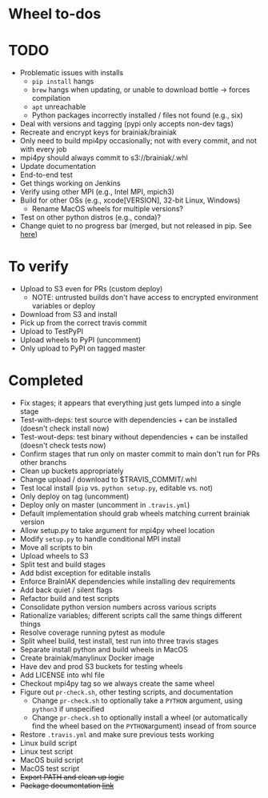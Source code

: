 # Wheel to-dos

# TODO
- Problematic issues with installs
   - `pip install` hangs
   - `brew` hangs when updating, or unable to download bottle -> forces compilation
   - `apt` unreachable
   - Python packages incorrectly installed / files not found (e.g., six)
- Deal with versions and tagging (pypi only accepts non-dev tags)
- Recreate and encrypt keys for brainiak/brainiak
- Only need to build mpi4py occasionally; not with every commit, and not with every job
- mpi4py should always commit to s3://brainiak/.whl
- Update documentation
- End-to-end test
- Get things working on Jenkins
- Verify using other MPI (e.g., Intel MPI, mpich3)
- Build for other OSs (e.g., xcode[VERSION], 32-bit Linux, Windows)
   - Rename MacOS wheels for multiple versions?
- Test on other python distros (e.g., conda)?
- Change quiet to no progress bar (merged, but not released in pip. See [here](https://github.com/pypa/pip/pull/4194/commits/0124945031e93236c2300eb45c2f962768be62d8))

# To verify
- Upload to S3 even for PRs (custom deploy)
   - NOTE: untrusted builds don't have access to encrypted environment variables or deploy
- Download from S3 and install
- Pick up from the correct travis commit
- Upload to TestPyPI
- Upload wheels to PyPI (uncomment)
- Only upload to PyPI on tagged master

# Completed
- Fix stages; it appears that everything just gets lumped into a single stage
- Test-with-deps: test source with dependencies + can be installed (doesn't check install now)
- Test-wout-deps: test binary without dependencies + can be installed (doesn't check tests now)
- Confirm stages that run only on master commit to main don't run for PRs other branchs
- Clean up buckets appropriately
- Change upload / download to $TRAVIS_COMMIT/.whl
- Test local install (```pip``` vs. ```python setup.py```, editable vs. not)
- Only deploy on tag (uncomment)
- Deploy only on master (uncomment in ```.travis.yml```)
- Default implementation should grab wheels matching current brainiak version
- Allow setup.py to take argument for mpi4py wheel location
- Modify ```setup.py``` to handle conditional MPI install
- Move all scripts to bin
- Upload wheels to S3
- Split test and build stages
- Add bdist exception for editable installs
- Enforce BrainIAK dependencies while installing dev requirements
- Add back quiet / silent flags
- Refactor build and test scripts
- Consolidate python version numbers across various scripts
- Rationalize variables; different scripts call the same things different things
- Resolve coverage running pytest as module
- Split wheel build, test install, test run into three travis stages
- Separate install python and build wheels in MacOS
- Create brainiak/manylinux Docker image
- Have dev and prod S3 buckets for testing wheels
- Add LICENSE into whl file
- Checkout mpi4py tag so we always create the same wheel
- Figure out ```pr-check.sh```, other testing scripts, and documentation
   - Change ```pr-check.sh``` to optionally take a ```PYTHON``` argument, using ```python3``` if unspecified
   - Change ```pr-check.sh``` to optionally install a wheel (or automatically find the wheel based on the ```PYTHON```argument) insead of from source
- Restore ```.travis.yml``` and make sure previous tests working
- Linux build script
- Linux test script
- MacOS build script
- MacOS test script
- ~~Export PATH and clean up logic~~
- ~~Package documentation [link](http://python-packaging.readthedocs.io/en/latest/non-code-files.html)~~
